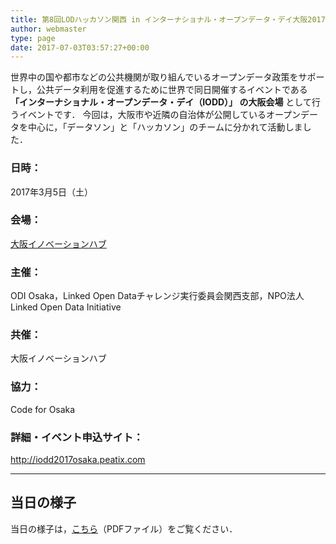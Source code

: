 ```yaml
---
title: 第8回LODハッカソン関西 in インターナショナル・オープンデータ・デイ大阪2017
author: webmaster
type: page
date: 2017-07-03T03:57:27+00:00
---
```


世界中の国や都市などの公共機関が取り組んでいるオープンデータ政策をサポートし，公共データ利用を促進するために世界で同日開催するイベントである
**「インターナショナル・オープンデータ・デイ（IODD）」 の大阪会場**
として行うイベントです．
今回は，大阪市や近隣の自治体が公開しているオープンデータを中心に，「データソン」と「ハッカソン」のチームに分かれて活動しました．


### 日時：

2017年3月5日（土）  

### 会場：

[大阪イノベーションハブ](http://www.innovation-osaka.jp/ja/access)  

### 主催：

ODI Osaka，Linked Open Dataチャレンジ実行委員会関西支部，NPO法人 Linked Open Data Initiative  

### 共催：

大阪イノベーションハブ  

### 協力：

Code for Osaka  

### 詳細・イベント申込サイト：

<http://iodd2017osaka.peatix.com>  

* * *

## 当日の様子

当日の様子は，[こちら](/wp-content/uploads/2017/07/IODD2017OsakaS.pdf)（PDFファイル）をご覧ください．  

&nbsp;

&nbsp;